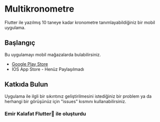 # Multikronometre

Flutter ile yazılmış 10 taneye kadar kronometre tanımlayabildiğiniz bir mobil uygulama.

## Başlangıç

Bu uygulamayı mobil mağazalarda bulabilirsiniz.

- [Google Play Store](https://docs.flutter.dev/get-started/codelab)
- IOS App Store - Henüz Paylaşılmadı

## Katkıda Bulun

Uygulama ile ilgli bir sıkıntınız geliştirilmesini istediğiniz bir problem ya da herhangi bir görüşünüz için "issues" kısmını kullanabilirsiniz.

### Emir Kalafat Flutter💙 ile oluşturdu

